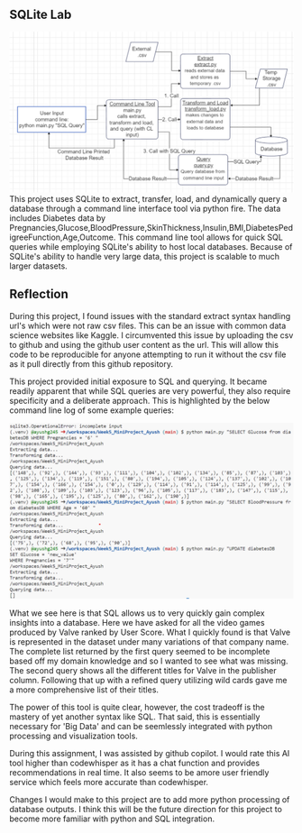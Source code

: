 ## SQLite Lab
![Architecture](https://github.com/nogibjj/Week5_MiniProject_Ayush/blob/main/Project%20Architecture.png)
This project uses SQLite to extract, transfer, load, and dynamically query a database through a command line interface tool via python fire. The data includes Diabetes data by Pregnancies,Glucose,BloodPressure,SkinThickness,Insulin,BMI,DiabetesPedigreeFunction,Age,Outcome. This command line tool allows for quick SQL queries while employing SQLite's ability to host local databases. Because of SQLite's ability to handle very large data, this project is scalable to much larger datasets.

## Reflection
During this project, I found issues with the standard extract syntax handling url's which were not raw csv files. This can be an issue with common data science websites like Kaggle. I circumvented this issue by uploading the csv to github and using the github user content as the url. This will allow this code to be reproducible for anyone attempting to run it without the csv file as it pull directly from this github repository.

This project provided initial exposure to SQL and querying. It became readily apparent that while SQL queries are very powerful, they also require specificity and a deliberate approach. This is highlighted by the below command line log of some example queries:

![Query Executed](https://github.com/nogibjj/Week5_MiniProject_Ayush/blob/main/Query1.png)

What we see here is that SQL allows us to very quickly gain complex insights into a database. Here we have asked for all the video games produced by Valve ranked by User Score. What I quickly found is that Valve is represented in the dataset under many variations of that company name. The complete list returned by the first query seemed to be incomplete based off my domain knowledge and so I wanted to see what was missing. The second query shows all the different titles for Valve in the publisher column. Following that up with a refined query utilizing wild cards gave me a more comprehensive list of their titles.

The power of this tool is quite clear, however, the cost tradeoff is the mastery of yet another syntax like SQL. That said, this is essentially necessary for 'Big Data' and can be seemlessly integrated with python processing and visualization tools.

During this assignment, I was assisted by github copilot. I would rate this AI tool higher than codewhisper as it has a chat function and provides recommendations in real time. It also seems to be amore user friendly service which feels more accurate than codewhisper.

Changes I would make to this project are to add more python processing of database outputs. I think this will be the future direction for this project to become more familiar with python and SQL integration.





